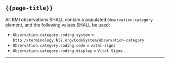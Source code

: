 ## `{{page-title}}`

All BMI observations SHALL contain a populated `Observation.category` element, and the following values SHALL be used:

- `Observation.category.coding.system` = `http://terminology.hl7.org/CodeSystem/observation-category`
- `Observation.category.coding.code` = `vital-signs`
- `Observation.category.coding.display` = `Vital Signs`.

---